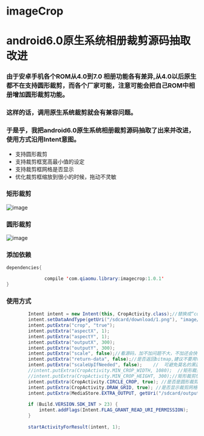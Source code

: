 # imageCrop
# android6.0原生系统相册裁剪源码抽取改进

### 由于安卓手机各个ROM从4.0到7.0 相册功能各有差异,从4.0以后原生都不在支持圆形裁剪，而各个厂家可能，注意可能会把自己ROM中相册增加圆形裁剪功能。
### 这样的话，调用原生系统裁剪就会有兼容问题。

### 于是乎，我把android6.0原生系统相册裁剪源码抽取了出来并改进，使用方式沿用Intent意图。

- 支持圆形裁剪
- 支持裁剪框宽高最小值的设定
- 支持裁剪框网格是否显示
- 优化裁剪框缩放到很小的时候，拖动不灵敏

### 矩形裁剪
![image](https://github.com/mrme2014/imageCrop/raw/master/art/1.gif)

### 圆形裁剪
![image](https://github.com/mrme2014/imageCrop/raw/master/art/2.gif)


### 添加依赖
```java
dependencies{

              compile 'com.qiaomu.library:imagecrop:1.0.1'
}
```

### 使用方式

```java
        Intent intent = new Intent(this, CropActivity.class);//替换成“com.android.camera.action.CROP” 模拟器运行可查看原生裁剪是什么样子的
        intent.setDataAndType(getUri("/sdcard/download/1.png"), "image/*");
        intent.putExtra("crop", "true");
        intent.putExtra("aspectX", 1);
        intent.putExtra("aspectY", 1);
        intent.putExtra("outputX", 300);
        intent.putExtra("outputY", 300);
        intent.putExtra("scale", false);//看源码，加不加问题不大，不加还会快一些,默认false
        intent.putExtra("return-data", false);//是否返回bitmap,建议不要用true,图片过大会崩溃的,默认false
        intent.putExtra("scaleUpIfNeeded", false);    //  可避免莫名的黑边,加不加其实无所谓,默认false
        //intent.putExtra(CropActivity.MIN_CROP_WIDTH, 1080);  //矩形裁剪情况下的 最下宽度度值px ,默认是40px
        //intent.putExtra(CropActivity.MIN_CROP_HEIGHT, 300);//矩形裁剪情况下的 最下高度值px，默认是40px
        intent.putExtra(CropActivity.CIRCLE_CROP, true); //是否是圆形裁剪，默认false
        intent.putExtra(CropActivity.DRAW_GRID, true); //是否显示裁剪网格,默认false
        intent.putExtra(MediaStore.EXTRA_OUTPUT, getUri("/sdcard/output.png"));
        
        if (Build.VERSION.SDK_INT > 23) {
            intent.addFlags(Intent.FLAG_GRANT_READ_URI_PERMISSION);
        }
        
        startActivityForResult(intent, 1);
```
